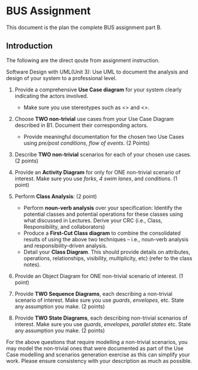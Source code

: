 # BUS Assignment

This document is the plan the complete BUS assignment part B.

## Introduction

The following are the direct qoute from assignment instruction.

Software Design with UML(Unit 3):
Use UML to document the analysis and design of your system to a professional level.

1. Provide a comprehensive **Use Case diagram** for your system clearly indicating the actors involved.
   - Make sure you use stereotypes such as <<extend>> and <<include>>.
2. Choose **TWO non-trivial** use cases from your Use Case Diagram described in B1. Document their corresponding actors.
   - Provide meaningful documentation for the chosen two Use Cases using *pre/post conditions*, *flow of events*. (2 Points)
3. Describe **TWO non-trivial** scenarios for each of your chosen use cases. (2 points)
4. Provide an **Activity Diagram** for only for ONE non-trivial scenario of interest. Make sure you use *forks*, *4 swim lanes*, and *conditions*. (1 point)
5. Perform **Class Analysis**: (2 point)
   - Perform **noun-verb analysis** over your specification: Identify the potential classes and potential operations for these classes using what discussed in Lectures. Derive your CRC (i.e., Class, Responsibility, and collaborators)
   - Produce a **First-Cut Class diagram** to combine the consolidated results of using the above two techniques – i.e., noun-verb analysis and responsibility-driven analysis.
   - Detail your **Class Diagram**. This should provide details on attributes, operations, relationships, visibility, multiplicity, etc) (refer to the class notes).
6. Provide an Object Diagram for ONE non-trivial scenario of interest. (1 point)

7. Provide **TWO Sequence Diagrams**, each describing a non-trivial scenario of interest. Make sure you use *guards*, *envelopes*, etc. State any assumption you make. (2 points)
8. Provide **TWO State Diagrams**, each describing non-trivial scenarios of interest. Make sure you use *guards*, *envelopes*, *parallel states* etc. State any assumption you make. (2 points)

For the above questions that require modelling a non-trivial scenarios, you may model the non-trivial ones that were documented as part of the Use Case modelling and scenarios generation exercise as this can simplify your work. Please ensure consistency with your description as much as possible.